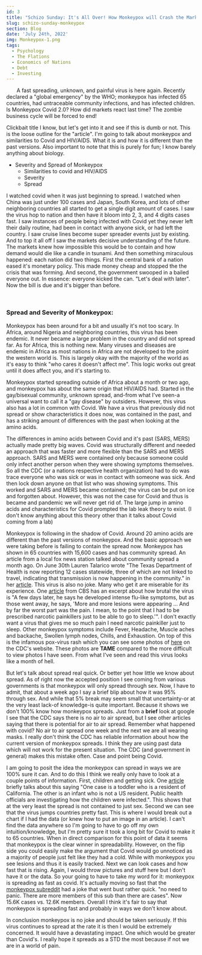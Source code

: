 ```yaml
---
id: 3
title: "Schizo Sunday: It's All Over! How Monkeypox will Crash the Market."
slug: schizo-sunday-monkeypox
section: Blog
date: 'July 24th, 2022'
img: Monkeypox-1.png
tags:
  - Psychology
  - The Flations
  - Economics of Nations
  - Debt
  - Investing
---
```


<p>&nbsp;&nbsp;&nbsp;&nbsp;&nbsp;&nbsp; A fast spreading, unknown, and painful virus is here again. Recently declared a "global emergency" by the WHO; monkeypox has infected 65 countries, had untraceable community infections, and has infected children. Is Monkeypox Covid 2.0? How did markets react last time? The zombie business cycle will be forced to end!</p>

<!--more-->

Clickbait title I know, but let's get into it and see if this is dumb or not. This is the loose outline for the "article". I'm going to talk about monkeypox and similarities to Covid and HIV/AIDS. What it is and how it is different than the past versions. Also important to note that this is purely for fun; I know barely anything about biology.

- Severity and Spread of Monkeypox
  - Similarities to covid and HIV/AIDS
  - Severity
  - Spread

I watched covid when it was just beginning to spread. I watched when China was just under 100 cases and Japan, South Korea, and lots of other neighboring countries all started to get a single digit amount of cases. I saw the virus hop to nation and then have it bloom into 2, 3, and 4 digits cases fast. I saw instances of people being infected with Covid yet they never left their daily routine, had been in contact with anyone sick, or had left the country. I saw cruise lines become super spreader events just by existing. And to top it all off I saw the markets decisive understanding of the future. The markets knew how impossible this would be to contain and how demand would die like a candle in tsunami. And then something miraculous happened: each nation did two things. First the central bank of a nation eased it's monetary policy. This made money cheap and stopped the the crisis that was forming. And second, the government swooped in a bailed everyone out. In essence: everyone kicked the can. "Let's deal with later". Now the bill is due and it's bigger than before.

<br>

### Spread and Severity of Monkeypox:

Monkeypox has been around for a bit and usually it's not too scary. In Africa, around Nigeria and neighboring countries, this virus has been endemic. It never became a large problem in the country and did not spread far. As for Africa, this is nothing new. Many viruses and diseases are endemic in Africa as most nations in Africa are not developed to the point the western world is. This is largely okay with the majority of the world as it's easy to think "who cares it doesn't affect me". This logic works out great until it does affect you, and it's starting to.

Monkeypox started spreading outside of Africa about a month or two ago, and monkeypox has about the same origin that HIV/AIDS had. Started in the gay/bisexual community, unknown spread, and-from what I've seen-a universal want to call it a "gay disease" by outsiders. However, this virus also has a lot in common with Covid. We have a virus that previously did not spread or show characteristics it does now, was contained in the past, and has a striking amount of differences with the past when looking at the amino acids.

The differences in amino acids between Covid and it's past (SARS, MERS) actually made pretty big waves. Covid was structurally different and needed an approach that was faster and more flexible than the SARS and MERS approach. SARS and MERS were contained only because someone could only infect another person when they were showing symptoms themselves. So all the CDC (or a nations respective health organization) had to do was trace everyone who was sick or was in contact with someone was sick. And then lock down anyone on that list who was showing symptoms. This worked and SARS and MERS became contained; the virus can be put on ice and forgotten about. However, this was not the case for Covid and thus is became and pandemic we will never get rid of. The large jump in amino acids and characteristics for Covid prompted the lab leak theory to exist. (I don't know anything about this theory other than it talks about Covid coming from a lab)

Monkeypox is following in the shadow of Covid. Around 20 amino acids are different than the past versions of monkeypox. And the basic approach we were taking before is failing to contain the spread now. Monkeypox has shown in 65 countries with 15,600 cases and has community spread. An article from a local fox news station talked about community spread a month ago. On June 30th Lauren Talarico wrote "The Texas Department of Health is now reporting 12 cases statewide, three of which are not linked to travel, indicating that transmission is now happening in the community." in her [article](https://www.khou.com/article/news/local/monkeypox-in-texas-community-transmission/285-dd826376-ede2-471f-a8a3-940a31929c38). This virus is also no joke. Many who get it are miserable for its experience. One [article](https://www.cbsnews.com/newyork/news/monkeypox-patient-interview-lesions/) from CBS has an excerpt about how brutal the virus is "A few days later, he says he developed intense flu-like symptoms, but as those went away, he says, 'More and more lesions were appearing ... And by far the worst part was the pain. I mean, to the point that I had to be prescribed narcotic painkillers just to be able to go to sleep.'". I don't exactly want a virus that gives me so much pain I need narcotic painkiller just to sleep. Other monkeypox symptoms include Fever, Headache, Muscle aches and backache, Swollen lymph nodes, Chills, and Exhaustion. On top of this is the infamous pox-virus rash which you can see some photos of [here](https://www.cdc.gov/poxvirus/monkeypox/symptoms.html) on the CDC's website. These photos are <b>TAME</b> compared to the more difficult to view photos I have seen. From what I've seen and read this virus looks like a month of hell.

But let's talk about spread real quick. Or better yet how little we know about spread. As of right now the accepted position I see coming from various governments is that monkeypox will only spread through sex. Now, I have to admit, that about a week ago I say a brief blip about how it was 95% through sex. And while that 5% break may seem small that uncertainty-or at the very least lack-of knowledge-is quite important. Because it shows we don't 100% know how monkeypox spreads. Just from a <b>brief</b> look at google I see that the CDC says there is no air to air spread, but I see other articles saying that there is potential for air to air spread. Remember what happened with covid? No air to air spread one week and the next we are all wearing masks. I really don't think the CDC has reliable information about how the current version of monkeypox spreads. I think they are using past data which will not work for the present situation. The CDC (and government in general) makes this mistake often. Case and point being Covid. 

I am going to posit the idea the monkeypox can spread in ways we are 100% sure it can. And to do this I think we really only have to look at a couple points of information. First, children and getting sick. One [article](https://www.cnn.com/2022/07/22/health/monkeypox-children-vaccine/index.html) briefly talks about this saying "One case is a toddler who is a resident of California. The other is an infant who is not a US resident. Public health officials are investigating how the children were infected.". This shows that at the very least the spread is not contained to just sex. Second we can see that the virus jumps countries pretty fast. This is where I would break out a chart if I had the data (or knew how to put an image in an article). I can't find the data anywhere so I'm going to have to go off my own intuition/knowledge, but I'm pretty sure it took a long bit for Covid to make it to 65 countries. When in direct comparison for this point of data it seems that monkeypox is the clear winner in spreadability. However, on the flip side you could easily make the argument that Covid would go unnoticed as a majority of people just felt like they had a cold. While with monkeypox you see lesions and thus it is easily tracked. Next we can look cases and how fast that is rising. Again, I would throw pictures and stuff here but I don't have it or the data. So your going to have to take my word for it: monkeypox is spreading as fast as covid. It's actually moving so fast that the [monkeypox subreddit](https://www.reddit.com/r/Monkeypox/) had a joke that went bust rather quick. "no need to panic. There are more members of this sub than there are cases". Now 15.6K cases vs. 12.6K members. Overall I think it's fair to say that monkeypox is spreading fast and probably in ways we don't know about.

In conclusion monkeypox is no joke and should be taken seriously. If this virus continues to spread at the rate it is then I would be extremely concerned. It would have a devastating impact. One which would be greater than Covid's. I really hope it spreads as a STD the most because if not we are in a world of pain.